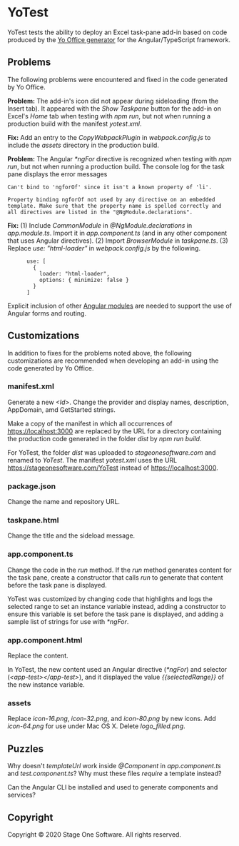 # YoTest

YoTest tests the ability to deploy an Excel task-pane add-in based on code produced by the [Yo Office generator](https://github.com/OfficeDev/generator-office) for the Angular/TypeScript framework.

## Problems

The following problems were encountered and fixed in the code generated by Yo Office.

**Problem:** The add-in's icon did not appear during sideloading (from the Insert tab).  It appeared with the _Show Taskpane_ button for the add-in on Excel's _Home_ tab when testing with _npm run_, but not when running a production build with the manifest _yotest.xml_.

**Fix:** Add an entry to the _CopyWebpackPlugin_ in _webpack.config.js_ to include the _assets_ directory in the production build.

**Problem:** The Angular _*ngFor_ directive is recognized when testing with _npm run_, but not when running a production build.  The console log for the task pane displays the error messages

    Can't bind to 'ngforOf' since it isn't a known property of 'li'.

    Property binding ngforOf not used by any directive on an embedded template. Make sure that the property name is spelled correctly and all directives are listed in the "@NgModule.declarations".

**Fix:** (1) Include _CommonModule_ in _@NgModule.declarations_ in _app.module.ts_.  Import it in _app.component.ts_ (and in any other component that uses Angular directives).  (2) Import _BrowserModule_ in _taskpane.ts_.  (3) Replace _use: "html-loader"_ in _webpack.config.js_ by the following.

          use: [
            {
              loader: "html-loader",
              options: { minimize: false }
            }
          ]
  
  Explicit inclusion of other [Angular modules](https://angular.io/guide/frequent-ngmodules) are needed to support the use of Angular forms and routing.

## Customizations

In addition to fixes for the problems noted above, the following customizations are recommended when developing an add-in using the code generated by Yo Office.

### manifest.xml

Generate a new _&lt;Id&gt;_.  Change the provider and display names, description, AppDomain, amd GetStarted strings.

Make a copy of the manifest in which all occurrences of <https://localhost:3000> are replaced by the URL for a directory containing the production code generated in the folder _dist_ by _npm run build_.

For YoTest, the folder _dist_ was uploaded to _stageonesoftware.com_ and renamed to _YoTest_.  The manifest _yotest.xml_ uses the URL <https://stageonesoftware.com/YoTest> instead of <https://localhost:3000>.

### package.json

Change the name and repository URL.

### taskpane.html

Change the title and the sideload message.

### app.component.ts

Change the code in the _run_ method.  If the _run_ method generates content for the task pane, create a constructor that calls _run_ to generate that content before the task pane is displayed.

YoTest was customized by changing code that highlights and logs the selected range to set an instance variable instead, adding a constructor to ensure this variable is set before the task pane is displayed, and adding a sample list of strings for use with _*ngFor_.

### app.component.html

Replace the content.  

In YoTest, the new content used an Angular directive (_*ngFor_) and selector (_&lt;app-test&gt;&lt;/app-test&gt;_), and it displayed the value _{{selectedRange}}_ of the new instance variable.

### assets

Replace _icon-16.png_, _icon-32.png_, and _icon-80.png_ by new icons.  Add _icon-64.png_ for use under Mac OS X.  Delete _logo_filled.png_.

## Puzzles

Why doesn't _templateUrl_ work inside _@Component_ in _app.component.ts_ and _test.component.ts_?  Why must these files _require_ a template instead?

Can the Angular CLI be installed and used to generate components and services?

## Copyright

Copyright &copy; 2020 Stage One Software. All rights reserved.

